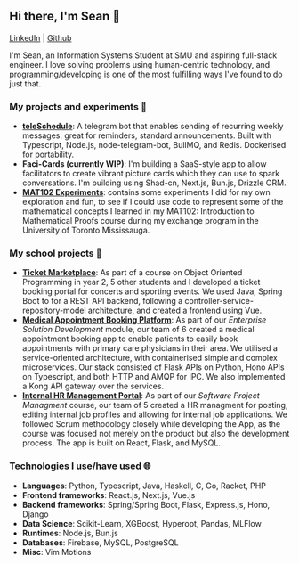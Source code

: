 ## Hi there, I'm Sean 👋
[LinkedIn](https://www.linkedin.com/in/theseanlim/) | [Github](https://github.com/seanl01)

I'm Sean, an Information Systems Student at SMU and aspiring full-stack engineer. I love solving problems using human-centric technology, and programming/developing is one of the most fulfilling ways I've found to do just that.

### My projects and experiments 🧪
- **[teleSchedule](https://github.com/seanl01/teleSchedule)**: A telegram bot that enables sending of recurring weekly messages: great for reminders, standard announcements.
Built with Typescript, Node.js, node-telegram-bot, BullMQ, and Redis. Dockerised for portability.
- **Faci-Cards (currently WIP)**: I'm building a SaaS-style app to allow facilitators to create vibrant picture cards which they can use to spark
conversations. I'm building using Shad-cn, Next.js, Bun.js, Drizzle ORM.
- **[MAT102 Experiments](https://github.com/seanl01/MAT102-Python-Experiments)**: contains some experiments I did for my own exploration and fun, to see if I could use code to represent some of the mathematical concepts I learned in my MAT102: Introduction to Mathematical Proofs course during my exchange program in the University of Toronto Mississauga.

### My school projects 🍎
- **[Ticket Marketplace](https://github.com/eugenelow13/OOP_Project)**: As part of a course on Object Oriented Programming in year 2,
5 other students and I developed a ticket booking portal for concerts and sporting events. We used Java, Spring Boot to for a REST API backend, following a controller-service-repository-model architecture, and created a frontend using Vue.
- **[Medical Appointment Booking Platform](https://github.com/liyunling2/HealMe)**: As part of our _Enterprise Solution Development_ module, our team of 6 created a medical appointment booking app to enable patients to easily book appointments with primary care physicians in their area.
We utilised a service-oriented architecture, with containerised simple and complex microservices. Our stack consisted of Flask APIs on Python, Hono APIs on Typescript, and both HTTP and AMQP for IPC. We also implemented a Kong API gateway over the services.
- **[Internal HR Management Portal](https://github.com/eugenelow13/IS212_SPM)**: As part of our _Software Project Managment_ course, our team of 5 created a HR managment for posting, editing internal job profiles and allowing for internal job applications. We followed Scrum methodology closely while developing the App, as the
course was focused not merely on the product but also the development process. The app is built on React, Flask, and MySQL.

### Technologies I use/have used 🌐
- **Languages**: Python, Typescript, Java, Haskell, C, Go, Racket, PHP
- **Frontend frameworks**: React.js, Next.js, Vue.js
- **Backend frameworks**: Spring/Spring Boot, Flask, Express.js, Hono, Django
- **Data Science**: Scikit-Learn, XGBoost, Hyperopt, Pandas, MLFlow
- **Runtimes**: Node.js, Bun.js
- **Databases**: Firebase, MySQL, PostgreSQL
- **Misc**: Vim Motions

<!-- ### Modules I've taken:
- Web Appli
-->

<!--
**seanl01/seanl01** is a ✨ _special_ ✨ repository because its `README.md` (this file) appears on your GitHub profile.

Here are some ideas to get you started:

- 🔭 I’m currently working on ...
- 🌱 I’m currently learning ...
- 👯 I’m looking to collaborate on ...
- 🤔 I’m looking for help with ...
- 💬 Ask me about ...
- 📫 How to reach me: ...
- 😄 Pronouns: ...
- ⚡ Fun fact: ...
-->
